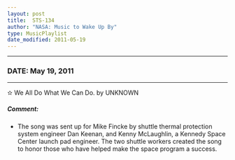 ```yaml
---
layout: post
title:  STS-134
author: "NASA: Music to Wake Up By"
type: MusicPlaylist
date_modified: 2011-05-19
---
```


----
### DATE: May 19, 2011
----
✫ We All Do What We Can Do. by UNKNOWN

##### Comment:
* The song was sent up for Mike Fincke by shuttle thermal protection system engineer Dan Keenan, and Kenny McLaughlin, a Kennedy Space Center launch pad engineer. The two shuttle workers created the song to honor those who have helped make the space program a success.
